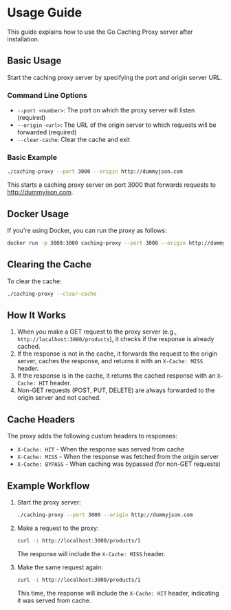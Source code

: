 # Usage Guide

This guide explains how to use the Go Caching Proxy server after installation.

## Basic Usage

Start the caching proxy server by specifying the port and origin server URL.

### Command Line Options

- `--port <number>`: The port on which the proxy server will listen (required)
- `--origin <url>`: The URL of the origin server to which requests will be forwarded (required)
- `--clear-cache`: Clear the cache and exit

### Basic Example

```bash
./caching-proxy --port 3000 --origin http://dummyjson.com
```

This starts a caching proxy server on port 3000 that forwards requests to http://dummyjson.com.

## Docker Usage

If you're using Docker, you can run the proxy as follows:

```bash
docker run -p 3000:3000 caching-proxy --port 3000 --origin http://dummyjson.com
```

## Clearing the Cache

To clear the cache:

```bash
./caching-proxy --clear-cache
```

## How It Works

1. When you make a GET request to the proxy server (e.g., `http://localhost:3000/products`), it checks if the response is already cached.
2. If the response is not in the cache, it forwards the request to the origin server, caches the response, and returns it with an `X-Cache: MISS` header.
3. If the response is in the cache, it returns the cached response with an `X-Cache: HIT` header.
4. Non-GET requests (POST, PUT, DELETE) are always forwarded to the origin server and not cached.

## Cache Headers

The proxy adds the following custom headers to responses:

- `X-Cache: HIT` - When the response was served from cache
- `X-Cache: MISS` - When the response was fetched from the origin server
- `X-Cache: BYPASS` - When caching was bypassed (for non-GET requests)

## Example Workflow

1. Start the proxy server:
   ```bash
   ./caching-proxy --port 3000 --origin http://dummyjson.com
   ```

2. Make a request to the proxy:
   ```bash
   curl -i http://localhost:3000/products/1
   ```
   The response will include the `X-Cache: MISS` header.

3. Make the same request again:
   ```bash
   curl -i http://localhost:3000/products/1
   ```
   This time, the response will include the `X-Cache: HIT` header, indicating it was served from cache.
